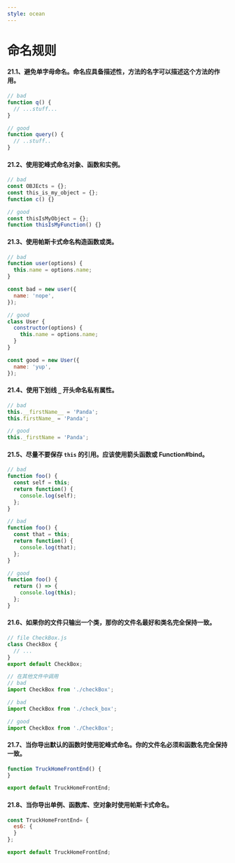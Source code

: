 ```yaml
---
style: ocean
---
```

命名规则
===

#### 21.1、避免单字母命名。命名应具备描述性，方法的名字可以描述这个方法的作用。

```javascript
// bad
function q() {
  // ...stuff...
}

// good
function query() {
  // ..stuff..
}
```
#### 21.2、使用驼峰式命名对象、函数和实例。

```javascript
// bad
const OBJEcts = {};
const this_is_my_object = {};
function c() {}

// good
const thisIsMyObject = {};
function thisIsMyFunction() {}
```
#### 21.3、使用帕斯卡式命名构造函数或类。

```javascript
// bad
function user(options) {
  this.name = options.name;
}

const bad = new user({
  name: 'nope',
});

// good
class User {
  constructor(options) {
    this.name = options.name;
  }
}

const good = new User({
  name: 'yup',
});
```

#### 21.4、使用下划线 `_` 开头命名私有属性。

```javascript
// bad
this.__firstName__ = 'Panda';
this.firstName_ = 'Panda';

// good
this._firstName = 'Panda';
```
#### 21.5、尽量不要保存 `this` 的引用。应该使用箭头函数或 Function#bind。

```javascript
// bad
function foo() {
  const self = this;
  return function() {
    console.log(self);
  };
}

// bad
function foo() {
  const that = this;
  return function() {
    console.log(that);
  };
}

// good
function foo() {
  return () => {
    console.log(this);
  };
}
```
#### 21.6、如果你的文件只输出一个类，那你的文件名最好和类名完全保持一致。

```javascript
// file CheckBox.js
class CheckBox {
  // ...
}
export default CheckBox;

// 在其他文件中调用
// bad
import CheckBox from './checkBox';

// bad
import CheckBox from './check_box';

// good
import CheckBox from './CheckBox';
```
#### 21.7、当你导出默认的函数时使用驼峰式命名。你的文件名必须和函数名完全保持一致。

```javascript
function TruckHomeFrontEnd() {
}

export default TruckHomeFrontEnd;
```
#### 21.8、当你导出单例、函数库、空对象时使用帕斯卡式命名。

```javascript
const TruckHomeFrontEnd= {
  es6: {
  }
};

export default TruckHomeFrontEnd;
```
